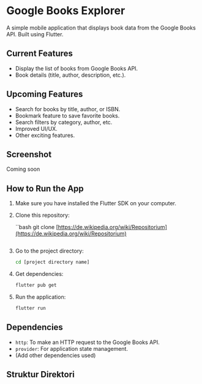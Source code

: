 # Google Books Explorer

A simple mobile application that displays book data from the Google Books API. Built using Flutter.

## Current Features

* Display the list of books from Google Books API.
* Book details (title, author, description, etc.).

## Upcoming Features

* Search for books by title, author, or ISBN.
* Bookmark feature to save favorite books.
* Search filters by category, author, etc.
* Improved UI/UX.
* Other exciting features.

## Screenshot

Coming soon


## How to Run the App
1.  Make sure you have installed the Flutter SDK on your computer.
2.  Clone this repository:

    ``bash
    git clone [https://de.wikipedia.org/wiki/Repositorium](https://de.wikipedia.org/wiki/Repositorium)
    ```

3.  Go to the project directory:

    ```bash
    cd [project directory name]
    ```

4.  Get dependencies:

    ```bash
    flutter pub get
    ```

5.  Run the application:

    ```bash
    flutter run
    ```

## Dependencies

* `http`: To make an HTTP request to the Google Books API.
* `provider`: For application state management.
* (Add other dependencies used)

## Struktur Direktori